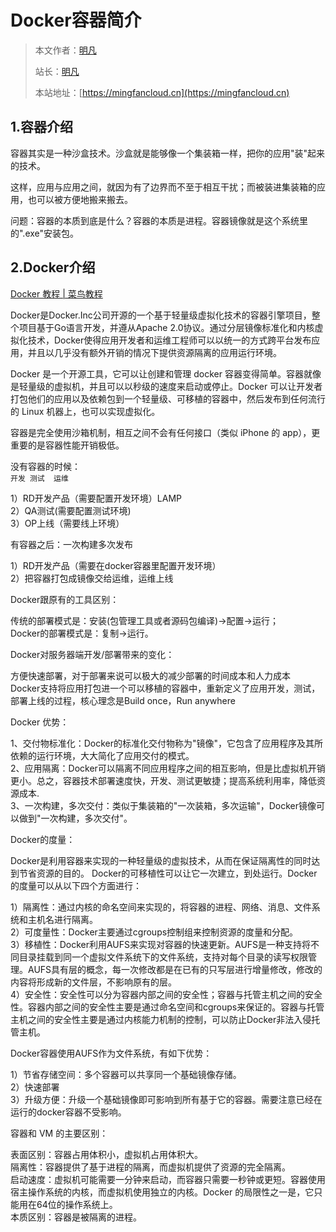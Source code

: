 # Docker容器简介

> 本文作者：[明凡]()
>
> 站长：[明凡]()
>
> 本站地址：[https://mingfancloud.cn](https://mingfancloud.cn)

## 1.容器介绍

容器其实是一种沙盒技术。沙盒就是能够像一个集装箱一样，把你的应用"装"起来的技术。  

这样，应用与应用之间，就因为有了边界而不至于相互干扰；而被装进集装箱的应用，也可以被方便地搬来搬去。  

问题：容器的本质到底是什么？容器的本质是进程。容器镜像就是这个系统里的".exe"安装包。  

## 2.Docker介绍

[Docker 教程 | 菜鸟教程](https://www.runoob.com/docker/docker-tutorial.html)

Docker是Docker.Inc公司开源的一个基于轻量级虚拟化技术的容器引擎项目，整个项目基于Go语言开发，并遵从Apache 2.0协议。通过分层镜像标准化和内核虚拟化技术，Docker使得应用开发者和运维工程师可以以统一的方式跨平台发布应用，并且以几乎没有额外开销的情况下提供资源隔离的应用运行环境。  

Docker 是一个开源工具，它可以让创建和管理 docker 容器变得简单。容器就像是轻量级的虚拟机，并且可以以秒级的速度来启动或停止。Docker 可以让开发者打包他们的应用以及依赖包到一个轻量级、可移植的容器中，然后发布到任何流行的 Linux 机器上，也可以实现虚拟化。  

容器是完全使用沙箱机制，相互之间不会有任何接口（类似 iPhone 的 app），更重要的是容器性能开销极低。  

没有容器的时候：  
`开发 测试  运维`

1）RD开发产品（需要配置开发环境）LAMP  
2）QA测试(需要配置测试环境)  
3）OP上线（需要线上环境）  

有容器之后：一次构建多次发布

1）RD开发产品（需要在docker容器里配置开发环境）  
2）把容器打包成镜像交给运维，运维上线   

Docker跟原有的工具区别：

传统的部署模式是：安装(包管理工具或者源码包编译)->配置->运行；  
Docker的部署模式是：复制->运行。  

Docker对服务器端开发/部署带来的变化：

方便快速部署，对于部署来说可以极大的减少部署的时间成本和人力成本  
Docker支持将应用打包进一个可以移植的容器中，重新定义了应用开发，测试，部署上线的过程，核心理念是Build once，Run anywhere

Docker 优势：

1、交付物标准化：Docker的标准化交付物称为"镜像"，它包含了应用程序及其所依赖的运行环境，大大简化了应用交付的模式。  
2、应用隔离：Docker可以隔离不同应用程序之间的相互影响，但是比虚拟机开销更小。总之，容器技术部署速度快，开发、测试更敏捷；提高系统利用率，降低资源成本.  
3、一次构建，多次交付：类似于集装箱的"一次装箱，多次运输"，Docker镜像可以做到"一次构建，多次交付"。  

Docker的度量：

Docker是利用容器来实现的一种轻量级的虚拟技术，从而在保证隔离性的同时达到节省资源的目的。 
Docker的可移植性可以让它一次建立，到处运行。Docker的度量可以从以下四个方面进行：  

1）隔离性：通过内核的命名空间来实现的，将容器的进程、网络、消息、文件系统和主机名进行隔离。  
2）可度量性：Docker主要通过cgroups控制组来控制资源的度量和分配。  
3）移植性：Docker利用AUFS来实现对容器的快速更新。AUFS是一种支持将不同目录挂载到同一个虚拟文件系统下的文件系统，支持对每个目录的读写权限管理。AUFS具有层的概念，每一次修改都是在已有的只写层进行增量修改，修改的内容将形成新的文件层，不影响原有的层。  
4）安全性：安全性可以分为容器内部之间的安全性；容器与托管主机之间的安全性。容器内部之间的安全性主要是通过命名空间和cgroups来保证的。容器与托管主机之间的安全性主要是通过内核能力机制的控制，可以防止Docker非法入侵托管主机。  

Docker容器使用AUFS作为文件系统，有如下优势：

1）节省存储空间：多个容器可以共享同一个基础镜像存储。  
2）快速部署  
3）升级方便：升级一个基础镜像即可影响到所有基于它的容器。需要注意已经在运行的docker容器不受影响。  

容器和 VM 的主要区别：

表面区别：容器占用体积小，虚拟机占用体积大。  
隔离性：容器提供了基于进程的隔离，而虚拟机提供了资源的完全隔离。  
启动速度：虚拟机可能需要一分钟来启动，而容器只需要一秒钟或更短。容器使用宿主操作系统的内核，而虚拟机使用独立的内核。Docker 的局限性之一是，它只能用在64位的操作系统上。  
本质区别：容器是被隔离的进程。  

